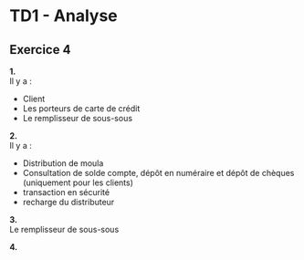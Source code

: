 # TD1 - Analyse

## Exercice 4

**1.**  
Il y a :
* Client
* Les porteurs de carte de crédit
* Le remplisseur de sous-sous

**2.**  
Il y a :
* Distribution de moula
* Consultation de solde compte, dépôt en numéraire et dépôt de chèques (uniquement pour les clients)
* transaction en sécurité
* recharge du distributeur

**3.**  
Le remplisseur de sous-sous

**4.**  

